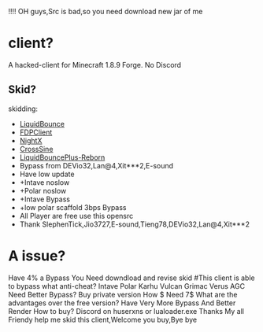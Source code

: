 !!!!
OH guys,Src is bad,so you need download new jar of me













# client?
A hacked-client for Minecraft 1.8.9 Forge.
No Discord
## Skid?
skidding:
* [LiquidBounce](https://github.com/CCBlueX/LiquidBounce/tree/legacy)
* [FDPClient](https://github.com/SkidderMC/FDPClient)
* [NightX](https://github.com/Aspw-w/NightX-Client)
* [CrossSine](https://github.com/shxp3/CrossSine)
* [LiquidBouncePlus-Reborn](https://github.com/liquidbounceplusreborn/LiquidbouncePlus-Reborn) 
* Bypass from DEVio32,Lan@4,Xit***2,E-sound
* Have low update
* +Intave noslow
* +Polar noslow
* +Intave Bypass
* +low polar scaffold 3bps Bypass
* All Player are free use this opensrc
* Thank SlephenTick,Jio3727,E-sound,Tieng78,DEVio32,Lan@4,Xit***2
# A issue?
Have 4% a Bypass
You Need downdload and revise skid
#This client is able to bypass what anti-cheat?
Intave Polar Karhu Vulcan Grimac Verus AGC
Need Better Bypass?
Buy private version
How $
Need 7$
What are the advantages over the free version?
Have Very More Bypass And Better Render
How to buy?
Discord on huserxns or lualoader.exe
Thanks My all Friendy help me skid this client,Welcome you buy,Bye bye
